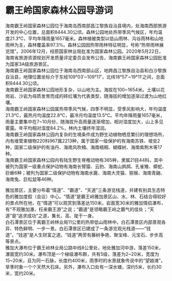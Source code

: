 # 霸王岭国家森林公园导游词  
海南霸王岭国家森林公园位于海南岛西南部昌江黎族自治县境内，处海南西部旅游开发的中心位置，总面积8444.30公顷。森林公园地处热带季风气候区，年均温度21.3℃，平均年降雨量1657毫米。森林植被类型以低山雨林、沟谷雨林和山地雨林为主，森林覆盖率97.3%。森林公园因热带雨林特征明显，号称“热带雨林展览馆”。2006年12月，经原国家林业局批准为国家森林公园。2020年5月22日，海南省旅游资源规划开发质量评定委员会发布公告，海南霸王岭国家森林公园批准为国家3A级旅游景区。  
海南霸王岭国家森林公园位于海南岛西南部山区，地跨昌江黎族自治县和白沙黎族自治县，地理位置坐标介于东经109°03′~109°17′，北纬18°57′~19°11′之间，总面积8444.30公顷。  
海南霸王岭国家森林公园地形复杂，以山地为主。海拔在100~1654米。土壤以花岗岩、沙岩为母质发育而成的砖红壤为代表类型，随海拔的增加逐渐过渡为山地红壤。  
海南霸王岭国家森林公园属热带季风气候，四季不明显，受季风影响大，年均温度21.3℃，最热月均温度22.8℃，最冷月均温度13.5℃。平均年降雨量1657毫米，雨量主要集中在7~10月份，随海拔升高雨量逐渐增加，相对湿度加大，山上多见雾露。年平均相对湿度84.2%，林内土壤终年湿润。  
海南霸王岭国家森林公园内复杂的生境条件成为野生动植物栖息繁衍的理想场所，内有维管束植物220科967属2213种，属于国家一级保护的有海南苏铁、坡垒2种，国家二级保护的有油丹、海南风吹楠、海南梧桐、蝴蝶树、海南紫荆木等17种。  
海南霸王岭国家森林公园内有陆生野生脊椎动物有365种，隶属21目44科，其中被列为国家一级重点保护动物有海南长臂猿、云豹、海南山鹧鸪、孔雀雉、蟒蛇、巨蜥6种；被列为国家二级保护动物有海南水鹿、海南大灵猫、猕猴、海南青鼬、海南兔、巨松鼠等46种。  

雅加景区，主要分布着“情道”、“霸道”、“天道”三条游览栈道，并建有别具生态特色的雅加度假（会议）中心。“情道”是霸王岭雅加景区山、水、林、石结合得较好的景点所在地，在“情道”可以观赏到落差达150米，岩面宽30米的雅加情侣瀑布，有“不观雅加瀑，枉来霸王游”之说；“霸道”是领略霸王岭之霸气的佳处；“天道”是“追求成功”之道，集长、高、陡于一身。  
白石潭景区位于离霸王岭林业局11公里的热带低山雨林中。白石潭景区内部景观各异、特色鲜明、一步一景。白石潭景区已建成了一条游览观光栈道——“钱道”。“钱道”是人生财富之道。“钱道”两旁有藤树争艳、聚宝峰、元宝石、步步高等景点。  
雅加大瀑布位于霸王岭林业局公路中线8公里处，地处雅加河中游，落差150米，瀑面宽约30米。瀑布顶是一个梯级瀑布群，共有5级，落差为2~20米，宽度为15~20米，且为同一石脉，长度约400米，雨季时的水景就象传说中的“望娘滩”，旱季时象一个个天然大石床。另外，瀑布入口处有一深水塘，深约5米，长约30米，宽约20米。  